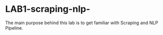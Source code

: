 # LAB1-scraping-nlp-
The main purpose behind this lab is to get familiar with Scraping and NLP Pipeline.
